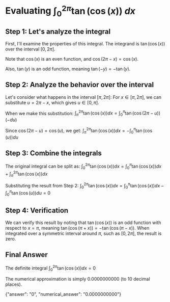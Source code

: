 # Evaluating $\int_0^{2\pi}\tan(\cos(x))\mathrm{~}dx$

## Step 1: Let's analyze the integral

First, I'll examine the properties of this integral. The integrand is $\tan(\cos(x))$ over the interval $[0, 2\pi]$.

Note that $\cos(x)$ is an even function, and $\cos(2\pi-x) = \cos(x)$.

Also, $\tan(y)$ is an odd function, meaning $\tan(-y) = -\tan(y)$.

## Step 2: Analyze the behavior over the interval

Let's consider what happens in the interval $[\pi, 2\pi]$:
For $x \in [\pi, 2\pi]$, we can substitute $u = 2\pi - x$, which gives $u \in [0, \pi]$.

When we make this substitution:
$\int_{\pi}^{2\pi}\tan(\cos(x))dx = \int_{0}^{\pi}\tan(\cos(2\pi-u))(-du)$

Since $\cos(2\pi-u) = \cos(u)$, we get:
$\int_{\pi}^{2\pi}\tan(\cos(x))dx = -\int_{0}^{\pi}\tan(\cos(u))du$

## Step 3: Combine the integrals

The original integral can be split as:
$\int_0^{2\pi}\tan(\cos(x))dx = \int_0^{\pi}\tan(\cos(x))dx + \int_{\pi}^{2\pi}\tan(\cos(x))dx$

Substituting the result from Step 2:
$\int_0^{2\pi}\tan(\cos(x))dx = \int_0^{\pi}\tan(\cos(x))dx - \int_{0}^{\pi}\tan(\cos(u))du = 0$

## Step 4: Verification

We can verify this result by noting that $\tan(\cos(x))$ is an odd function with respect to $x = \pi$, meaning $\tan(\cos(\pi+x)) = -\tan(\cos(\pi-x))$. When integrated over a symmetric interval around $\pi$, such as $[0, 2\pi]$, the result is zero.

## Final Answer

The definite integral $\int_0^{2\pi}\tan(\cos(x))dx = 0$

The numerical approximation is simply 0.0000000000 (to 10 decimal places).

{"answer": "0", "numerical_answer": "0.0000000000"}